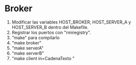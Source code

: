 # Broker
1. Modificar las variables HOST_BROKER, HOST_SERVER_A y HOST_SERVER_B dentro del Makefile.
2. Registrar los puertos con "rmiregistry".
3. "make" para compilarlo
4. "make broker"
5. "make serverA"
6. "make serverB"
7. "make client in=CadenaTexto "
